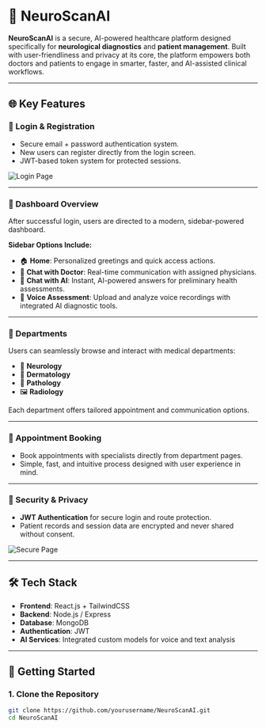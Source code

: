 # 🧠 NeuroScanAI

**NeuroScanAI** is a secure, AI-powered healthcare platform designed specifically for **neurological diagnostics** and **patient management**. Built with user-friendliness and privacy at its core, the platform empowers both doctors and patients to engage in smarter, faster, and AI-assisted clinical workflows.

---

## 🌐 Key Features

### 🔐 Login & Registration

- Secure email + password authentication system.
- New users can register directly from the login screen.
- JWT-based token system for protected sessions.

![Login Page](https://github.com/user-attachments/assets/1ba5ea65-6746-443a-a74a-b8eab6cca4b2)

---

### 🧭 Dashboard Overview

After successful login, users are directed to a modern, sidebar-powered dashboard.

**Sidebar Options Include:**

- 🏠 **Home**: Personalized greetings and quick access actions.
- 💬 **Chat with Doctor**: Real-time communication with assigned physicians.
- 🤖 **Chat with AI**: Instant, AI-powered answers for preliminary health assessments.
- 🎤 **Voice Assessment**: Upload and analyze voice recordings with integrated AI diagnostic tools.

---

### 🏥 Departments

Users can seamlessly browse and interact with medical departments:

- 🧠 **Neurology**
- 🧴 **Dermatology**
- 🧪 **Pathology**
- 🖼️ **Radiology**

Each department offers tailored appointment and communication options.

---

### 📅 Appointment Booking

- Book appointments with specialists directly from department pages.
- Simple, fast, and intuitive process designed with user experience in mind.

---

### 🔐 Security & Privacy

- **JWT Authentication** for secure login and route protection.
- Patient records and session data are encrypted and never shared without consent.

![Secure Page](https://github.com/user-attachments/assets/07e3113e-da93-4483-9a0e-82100174c70e)

---

## 🛠️ Tech Stack

- **Frontend**: React.js + TailwindCSS
- **Backend**: Node.js / Express
- **Database**: MongoDB
- **Authentication**: JWT
- **AI Services**: Integrated custom models for voice and text analysis

---

## 🚀 Getting Started

### 1. Clone the Repository

```bash
git clone https://github.com/yourusername/NeuroScanAI.git
cd NeuroScanAI
